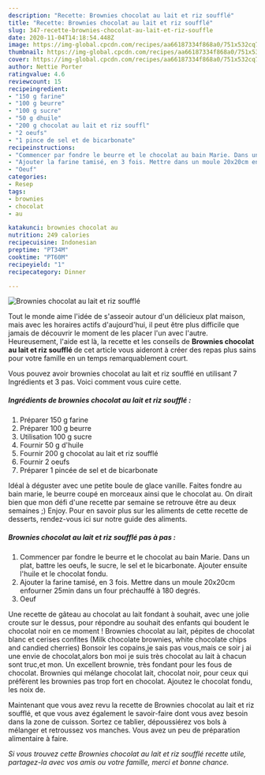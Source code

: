 ```yaml
---
description: "Recette: Brownies chocolat au lait et riz soufflé"
title: "Recette: Brownies chocolat au lait et riz soufflé"
slug: 347-recette-brownies-chocolat-au-lait-et-riz-souffle
date: 2020-11-04T14:18:54.448Z
image: https://img-global.cpcdn.com/recipes/aa66187334f868a0/751x532cq70/brownies-chocolat-au-lait-et-riz-souffle-photo-principale-de-la-recette.jpg
thumbnail: https://img-global.cpcdn.com/recipes/aa66187334f868a0/751x532cq70/brownies-chocolat-au-lait-et-riz-souffle-photo-principale-de-la-recette.jpg
cover: https://img-global.cpcdn.com/recipes/aa66187334f868a0/751x532cq70/brownies-chocolat-au-lait-et-riz-souffle-photo-principale-de-la-recette.jpg
author: Nettie Porter
ratingvalue: 4.6
reviewcount: 15
recipeingredient:
- "150 g farine"
- "100 g beurre"
- "100 g sucre"
- "50 g dhuile"
- "200 g chocolat au lait et riz souffl"
- "2 oeufs"
- "1 pince de sel et de bicarbonate"
recipeinstructions:
- "Commencer par fondre le beurre et le chocolat au bain Marie. Dans un plat, battre les oeufs, le sucre, le sel et le bicarbonate. Ajouter ensuite l&#39;huile et le chocolat fondu."
- "Ajouter la farine tamisé, en 3 fois. Mettre dans un moule 20x20cm enfourner 25min dans un four préchauffé à 180 degrés."
- "Oeuf"
categories:
- Resep
tags:
- brownies
- chocolat
- au

katakunci: brownies chocolat au 
nutrition: 249 calories
recipecuisine: Indonesian
preptime: "PT34M"
cooktime: "PT60M"
recipeyield: "1"
recipecategory: Dinner

---
```



![Brownies chocolat au lait et riz soufflé](https://img-global.cpcdn.com/recipes/aa66187334f868a0/751x532cq70/brownies-chocolat-au-lait-et-riz-souffle-photo-principale-de-la-recette.jpg)

Tout le monde aime l'idée de s'asseoir autour d'un délicieux plat maison, mais avec les horaires actifs d'aujourd'hui, il peut être plus difficile que jamais de découvrir le moment de les placer l'un avec l'autre. Heureusement, l'aide est là, la recette et les conseils de <strong> Brownies chocolat au lait et riz soufflé </strong> de cet article vous aideront à créer des repas plus sains pour votre famille en un temps remarquablement court.

<!--inarticleads1-->

Vous pouvez avoir brownies chocolat au lait et riz soufflé en utilisant 7 Ingrédients et 3 pas. Voici comment vous cuire cette.

##### Ingrédients de brownies chocolat au lait et riz soufflé :

1. Préparer 150 g farine
1. Préparer 100 g beurre
1. Utilisation 100 g sucre
1. Fournir 50 g d&#39;huile
1. Fournir 200 g chocolat au lait et riz soufflé
1. Fournir 2 oeufs
1. Préparer 1 pincée de sel et de bicarbonate


Idéal à déguster avec une petite boule de glace vanille. Faites fondre au bain marie, le beurre coupé en morceaux ainsi que le chocolat au. On dirait bien que mon défi d&#39;une recette par semaine se retrouve être au deux semaines ;) Enjoy. Pour en savoir plus sur les aliments de cette recette de desserts, rendez-vous ici sur notre guide des aliments. 

<!--inarticleads2-->

##### Brownies chocolat au lait et riz soufflé pas à pas :

1. Commencer par fondre le beurre et le chocolat au bain Marie. Dans un plat, battre les oeufs, le sucre, le sel et le bicarbonate. Ajouter ensuite l&#39;huile et le chocolat fondu.
1. Ajouter la farine tamisé, en 3 fois. Mettre dans un moule 20x20cm enfourner 25min dans un four préchauffé à 180 degrés.
1. Oeuf


Une recette de gâteau au chocolat au lait fondant à souhait, avec une jolie croute sur le dessus, pour répondre au souhait des enfants qui boudent le chocolat noir en ce moment ! Brownies chocolat au lait, pépites de chocolat blanc et cerises confites (Milk chocolate brownies, white chocolate chips and candied cherries) Bonsoir les copains,je sais pas vous,mais ce soir j ai une envie de chocolat,alors bon moi je suis très chocolat au lait à chacun sont truc,et mon. Un excellent brownie, très fondant pour les fous de chocolat. Brownies qui mélange chocolat lait, chocolat noir, pour ceux qui préfèrent les brownies pas trop fort en chocolat. Ajoutez le chocolat fondu, les noix de. 

<!--inarticleads1-->

<p>
Maintenant que vous avez revu la recette de Brownies chocolat au lait et riz soufflé, et que vous avez également le savoir-faire dont vous avez besoin dans la zone de cuisson. Sortez ce tablier, dépoussiérez vos bols à mélanger et retroussez vos manches. Vous avez un peu de préparation alimentaire à faire.
</p>

<p>
<i>Si vous trouvez cette Brownies chocolat au lait et riz soufflé recette utile, partagez-la avec vos amis ou votre famille, merci et bonne chance.</i>
</p>
